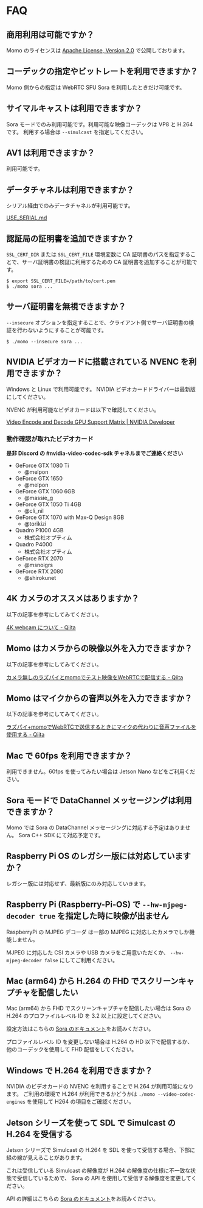 # FAQ

## 商用利用は可能ですか？

Momo のライセンスは [Apache License, Version 2\.0](http://www.apache.org/licenses/LICENSE-2.0) で公開しております。

## コーデックの指定やビットレートを利用できますか？

Momo 側からの指定は WebRTC SFU Sora を利用したときだけ可能です。

## サイマルキャストは利用できますか？

Sora モードでのみ利用可能です。利用可能な映像コーデックは VP8 と H.264 です。
利用する場合は `--simulcast` を指定してください。

## AV1 は利用できますか？

利用可能です。

## データチャネルは利用できますか？

シリアル経由でのみデータチャネルが利用可能です。

[USE_SERIAL.md](USE_SERIAL.md)

## 認証局の証明書を追加できますか？

`SSL_CERT_DIR` または `SSL_CERT_FILE` 環境変数に CA 証明書のパスを指定することで、サーバ証明書の検証に利用するための CA 証明書を追加することが可能です。

```
$ export SSL_CERT_FILE=/path/to/cert.pem
$ ./momo sora ...
```

## サーバ証明書を無視できますか？

`--insecure` オプションを指定することで、クライアント側でサーバ証明書の検証を行わないようにすることが可能です。

```
$ ./momo --insecure sora ...
```

## NVIDIA ビデオカードに搭載されている NVENC を利用できますか？

Windows と Linux で利用可能です。
NVIDIA ビデオカードドライバーは最新版にしてください。

NVENC が利用可能なビデオカードは以下で確認してください。

[Video Encode and Decode GPU Support Matrix \| NVIDIA Developer](https://developer.nvidia.com/video-encode-decode-gpu-support-matrix#Encoder)

### 動作確認が取れたビデオカード

**是非 Discord の #nvidia-video-codec-sdk チャネルまでご連絡ください**

- GeForce GTX 1080 Ti
    - @melpon
- GeForce GTX 1650
    - @melpon
- GeForce GTX 1060 6GB
    - @massie_g
- GeForce GTX 1050 Ti 4GB
    - @cli_nil
- GeForce GTX 1070 with Max-Q Design 8GB
    - @torikizi
- Quadro P1000 4GB
    - 株式会社オプティム
- Quadro P4000
    - 株式会社オプティム
- GeForce RTX 2070
    - @msnoigrs
- GeForce RTX 2080
    - @shirokunet

## 4K カメラのオススメはありますか？

以下の記事を参考にしてみてください。

[4K webcam について \- Qiita](https://qiita.com/tetsu_koba/items/8b4921f257a46a15d2a7)

## Momo はカメラからの映像以外を入力できますか？

以下の記事を参考にしてみてください。

[カメラ無しのラズパイとmomoでテスト映像をWebRTCで配信する \- Qiita](https://qiita.com/tetsu_koba/items/789a19cb575953f41a1a)

## Momo はマイクからの音声以外を入力できますか？

以下の記事を参考にしてみてください。

[ラズパイ\+momoでWebRTCで送信するときにマイクの代わりに音声ファイルを使用する \- Qiita](https://qiita.com/tetsu_koba/items/b887c1a0be9f26b795f2)

## Mac で 60fps を利用できますか？

利用できません。60fps を使ってみたい場合は Jetson Nano などをご利用ください。

## Sora モードで DataChannel メッセージングは利用できますか？

Momo では Sora の DataChannel メッセージングに対応する予定はありません。 Sora C++ SDK にて対応予定です。

## Raspberry Pi OS のレガシー版には対応していますか？

レガシー版には対応せず、最新版にのみ対応していきます。

## Raspberry Pi (Raspberry-Pi-OS) で `--hw-mjpeg-decoder true` を指定した時に映像が出ません

RaspberryPi の MJPEG デコーダ は一部の MJPEG に対応したカメラでしか機能しません。

MJPEG に対応した CSI カメラや USB カメラをご用意いただくか、 `--hw-mjpeg-decoder false` にしてご利用ください。

## Mac (arm64) から H.264 の FHD でスクリーンキャプチャを配信したい

Mac (arm64) から FHD でスクリーンキャプチャを配信したい場合は Sora の H.264 のプロファイルレベル ID を 3.2 以上に設定してください。 

設定方法はこちらの [Sora のドキュメント](https://sora-doc.shiguredo.jp/sora_conf#default-h264-profile-level-id)をお読みください。

プロファイルレベル ID を変更しない場合は H.264 の HD 以下で配信するか、他のコーデックを使用して FHD 配信をしてください。

## Windows で H.264 を利用できますか？

NVIDIA のビデオカードの NVENC を利用することで H.264 が利用可能になります。
ご利用の環境で H.264 が利用できるかどうかは `./momo --video-codec-engines` を使用して H264 の項目をご確認ください。

## Jetson シリーズを使って SDL で Simulcast の H.264 を受信する

Jetson シリーズで Simulcast の H.264 を SDL を使って受信する場合、下部に緑の線が見えることがあります。

これは受信している Simulcast の解像度が H.264 の解像度の仕様に不一致な状態で受信しているためで、 Sora の API を使用して受信する解像度を変更してください。

API の詳細はこちらの [Sora のドキュメント](https://sora-doc.shiguredo.jp/EXPERIMENTAL_API#adcbc8)をお読みください。
